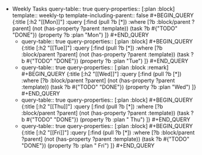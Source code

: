 - Weekly Tasks
  query-table:: true
  query-properties:: [:plan :block]
  template:: weekly-tp
  template-including-parent:: false
  #+BEGIN_QUERY
  {:title [:h2 "[[Mon]]"]
   :query [:find (pull ?b [*])
         :where
         [?b :block/parent ?parent]
         (not (has-property ?parent :template))
         (task ?b #{"TODO" "DONE"})
         (property ?b :plan "Mon")
  ]}
  #+END_QUERY
	- query-table:: true
	  query-properties:: [:plan :block]
	  #+BEGIN_QUERY
	  {:title [:h2 "[[Tue]]"]
	   :query [:find (pull ?b [*])
	           :where
	           [?b :block/parent ?parent]
	           (not (has-property ?parent :template))
	           (task ?b #{"TODO" "DONE"})
	           (property ?b :plan "Tue")
	  ]}
	  #+END_QUERY
	- query-table:: true
	  query-properties:: [:plan :block :remark]
	  #+BEGIN_QUERY
	  {:title [:h2 "[[Wed]]"]
	   :query [:find (pull ?b [*])
	           :where
	           [?b :block/parent ?parent]
	           (not (has-property ?parent :template))
	           (task ?b #{"TODO" "DONE"})
	           (property ?b :plan "Wed")
	  ]}
	  #+END_QUERY
	- query-table:: true
	  query-properties:: [:plan :block]
	  #+BEGIN_QUERY
	  {:title [:h2 "[[Thu]]"]
	   :query [:find (pull ?b [*])
	           :where
	           [?b :block/parent ?parent]
	           (not (has-property ?parent :template))
	           (task ?b #{"TODO" "DONE"})
	           (property ?b :plan " Thu")
	  ]}
	  #+END_QUERY
	- query-table:: true
	  query-properties:: [:plan :block]
	  #+BEGIN_QUERY
	  {:title [:h2 "[[Fri]]"]
	   :query [:find (pull ?b [*])
	           :where
	           [?b :block/parent ?parent]
	           (not (has-property ?parent :template))
	           (task ?b #{"TODO" "DONE"})
	           (property ?b :plan " Fri")
	  ]}
	  #+END_QUERY